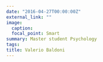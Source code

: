 ```yaml
---
date: "2016-04-27T00:00:00Z"
external_link: ""
image:
  caption: 
  focal_point: Smart
summary: Master student Psychology
tags: 
title: Valerio Baldoni
---
```

